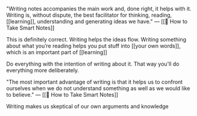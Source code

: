
"Writing notes accompanies the main work and, done right, it helps with it. Writing is, without dispute, the best facilitator for thinking, reading, [[learning]], understanding and generating ideas we have."
 	— [[📕 How to Take Smart Notes]]

This is definitely correct. Writing helps the ideas flow. Writing something about what you’re reading helps you put stuff into [[your own words]], which is an important part of [[learning]]

Do everything with the intention of writing about it. That way you'll do everything more deliberately.


"The most important advantage of writing is that it helps us to confront ourselves when we do not understand something as well as we would like to believe."
	— [[📕 How to Take Smart Notes]]

Writing makes us skeptical of our own arguments and knowledge
